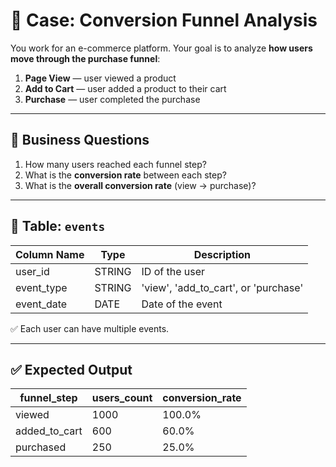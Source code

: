 # 🔄 Case: Conversion Funnel Analysis

You work for an e-commerce platform. Your goal is to analyze **how users move through the purchase funnel**:

1. **Page View** — user viewed a product
2. **Add to Cart** — user added a product to their cart
3. **Purchase** — user completed the purchase

---

## 🎯 Business Questions

1. How many users reached each funnel step?
2. What is the **conversion rate** between each step?
3. What is the **overall conversion rate** (view → purchase)?

---

## 📂 Table: `events`

| Column Name   | Type    | Description                          |
|---------------|---------|--------------------------------------|
| user_id       | STRING  | ID of the user                       |
| event_type    | STRING  | 'view', 'add_to_cart', or 'purchase' |
| event_date    | DATE    | Date of the event                    |

✅ Each user can have multiple events.

---

## ✅ Expected Output

| funnel_step   | users_count | conversion_rate |
|---------------|-------------|-----------------|
| viewed        | 1000        | 100.0%          |
| added_to_cart | 600         | 60.0%           |
| purchased     | 250         | 25.0%           |
